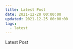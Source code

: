 ```yaml
---
title: Latest Post
date: 2021-12-20 00:00:00
updated: 2021-12-25 00:00:00
tags:
  - latest
---
```


Latest Post